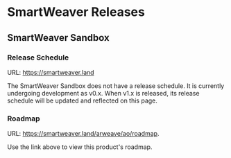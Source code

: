 # SmartWeaver Releases

## SmartWeaver Sandbox

### Release Schedule

URL: https://smartweaver.land

The SmartWeaver Sandbox does not have a release schedule. It is currently undergoing development as v0.x. When v1.x is released, its release schedule will be updated and reflected on this page.

### Roadmap

URL: https://smartweaver.land/arweave/ao/roadmap.

Use the link above to view this product's roadmap.
